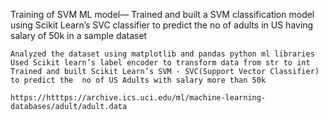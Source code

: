Training of SVM ML model— Trained and built a SVM classification model using Scikit Learn’s SVC classifier to predict the no of adults in US having salary of 50k in a sample dataset

	Analyzed the dataset using matplotlib and pandas python ml libraries
	Used Scikit learn’s label encoder to transform data from str to int
	Trained and built Scikit Learn’s SVM - SVC(Support Vector Classifier) to predict the  no of US Adults with salary more than 50k

	https://htttps://archive.ics.uci.edu/ml/machine-learning-databases/adult/adult.data
